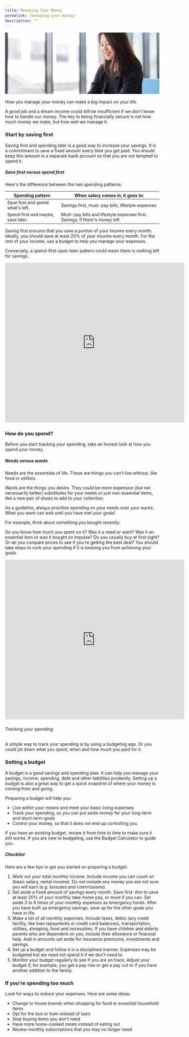 ```yaml
---
title: Managing Your Money
permalink: /managing-your-money/
description: ""
---
```

![](/images/Are%20You%20Planning%20Your%20Finances/managing-your-money.jfif)

How you manage your money can make a big impact on your life. 

A good job and a dream income could still be insufficient if we don’t know how to handle our money. The key to being financially secure is not how much money we make, but how well we manage it. 

### Start by saving first
Saving first and spending later is a good way to increase your savings. It is a commitment to save a fixed amount every time you get paid. You should keep this amount in a separate bank account so that you are not tempted to spend it.

##### Save first versus spend first
Here's the difference between the two spending patterns:


| Spending pattern | When salary comes in, it goes to:| 
| -------- | -------- | 
| Save first and spend what's left.     | Savings first, must-pay bills, lifestyle expenses
Spend first and maybe, save later.     | Must-pay bills and lifestyle expenses first. Savings, if there's money left

Saving first ensures that you save a portion of your income every month. Ideally, you should save at least 20% of your income every month. For the rest of your income, use a budget to help you manage your expenses.

Conversely, a spend-first-save-later pattern could mean there is nothing left for savings.

<iframe allowfullscreen="" allow="accelerometer; autoplay; clipboard-write; encrypted-media; gyroscope; picture-in-picture; web-share" frameborder="0" title="How To Pay Yourself First" src="https://www.youtube.com/embed/AqBtGINDZxA" height="520" width="585"></iframe>

### How do you spend?
Before you start tracking your spending, take an honest look at how you spend your money.

##### Needs versus wants
Needs are the essentials of life. These are things you can’t live without, like food or utilities.

Wants are the things you desire. They could be more expensive (but not necessarily better) substitutes for your needs or just non-essential items, like a new pair of shoes to add to your collection.

As a guideline, always prioritise spending on your needs over your wants: What you want can wait until you have met your goals!

For example, think about something you bought recently:

Do you know how much you spent on it?
Was it a need or want? Was it an essential item or was it bought on impulse?
Do you usually buy at first sight? Or do you compare prices to see if you're getting the best deal?
You should take steps to curb your spending if it is keeping you from achieving your goals.

<iframe allowfullscreen="" allow="accelerometer; autoplay; clipboard-write; encrypted-media; gyroscope; picture-in-picture; web-share" frameborder="0" title="Needs vs Wants" src="https://www.youtube.com/embed/OmzRi54QQ1w" height="520" width="585"></iframe>

###### Tracking your spending
A simple way to track your spending is by using a budgeting app. Or you could jot down what you spent, when and how much you paid for it.

### Setting a budget
A budget is a good savings and spending plan. It can help you manage your savings, income, spending, debt and other liabilities prudently. Setting up a budget is also a great way to get a quick snapshot of where your money is coming from and going.

Preparing a budget will help you:

* Live within your means and meet your basic living expenses
* Track your spending, so you can put aside money for your long-term and short-term goals
* Control your money, so that it does not end up controlling you

If you have an existing budget, review it from time to time to make sure it still works. If you are new to budgeting, use the Budget Calculator to guide you.


##### Checklist 
Here are a few tips to get you started on preparing a budget:

1. Work out your total monthly income. Include income you can count on (basic salary, rental income). Do not include any money you are not sure you will earn (e.g. bonuses and commissions).
2. Set aside a fixed amount of savings every month. Save first: Aim to save at least 20% of your monthly take-home pay, or more if you can. Set aside 3 to 6 times of your monthly expenses as emergency funds. After you have built up emergency savings, save up for the other goals you have in life.
3. Make a list of all monthly expenses. Include taxes, debts (any credit facility, like loan repayments or credit card balances), transportation, utilities, shopping, food and necessities. If you have children and elderly parents who are dependent on you, include their allowance or financial help. Add in amounts set aside for insurance premiums, investments and savings.
4. Set up a budget and follow it in a disciplined manner. Expenses may be budgeted but we need not spend it if we don't need to.
5. Monitor your budget regularly to see if you are on track. Adjust your budget if, for example, you get a pay rise or get a pay cut or if you have another addition to the family.
 

### If you're spending too much
Look for ways to reduce your expenses. Here are some ideas:

* Change to house brands when shopping for food or essential household items
* Opt for the bus or train instead of taxis
* Stop buying items you don’t need
* Have more home-cooked meals instead of eating out
* Review monthly subscriptions that you may no longer need